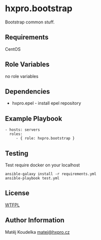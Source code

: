 hxpro.bootstrap
===============

Bootstrap common stuff.

Requirements
------------

CentOS

Role Variables
--------------

no role variables

Dependencies
------------

 - hxpro.epel - install epel repository

Example Playbook
----------------

    - hosts: servers
      roles:
         - { role: hxpro.bootstrap }

Testing
-------

Test require docker on your localhost

    ansible-galaxy install -r requirements.yml
    ansible-playbook test.yml

License
-------

[WTFPL](https://raw.githubusercontent.com/hxpro/ansible-role-bootstrap/master/LICENSE)

Author Information
------------------

Matěj Koudelka <matej@hxpro.cz>

